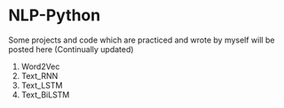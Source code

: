 # NLP-Python
Some projects and code which are practiced and wrote by myself will be posted here (Continually updated)
1. Word2Vec
2. Text_RNN
3. Text_LSTM
4. Text_BiLSTM
